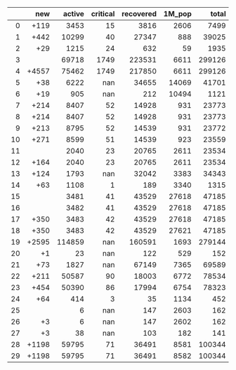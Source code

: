 |    |   new |   active |   critical |   recovered |   1M_pop |   total |
|---:|------:|---------:|-----------:|------------:|---------:|--------:|
|  0 |  +119 |     3453 |         15 |        3816 |     2606 |    7499 |
|  1 |  +442 |    10299 |         40 |       27347 |      888 |   39025 |
|  2 |   +29 |     1215 |         24 |         632 |       59 |    1935 |
|  3 |       |    69718 |       1749 |      223531 |     6611 |  299126 |
|  4 | +4557 |    75462 |       1749 |      217850 |     6611 |  299126 |
|  5 |   +38 |     6222 |        nan |       34655 |    14069 |   41701 |
|  6 |   +19 |      905 |        nan |         212 |    10494 |    1121 |
|  7 |  +214 |     8407 |         52 |       14928 |      931 |   23773 |
|  8 |  +214 |     8407 |         52 |       14928 |      931 |   23773 |
|  9 |  +213 |     8795 |         52 |       14539 |      931 |   23772 |
| 10 |  +271 |     8599 |         51 |       14539 |      923 |   23559 |
| 11 |       |     2040 |         23 |       20765 |     2611 |   23534 |
| 12 |  +164 |     2040 |         23 |       20765 |     2611 |   23534 |
| 13 |  +124 |     1793 |        nan |       32042 |     3383 |   34343 |
| 14 |   +63 |     1108 |          1 |         189 |     3340 |    1315 |
| 15 |       |     3481 |         41 |       43529 |    27618 |   47185 |
| 16 |       |     3482 |         41 |       43529 |    27618 |   47185 |
| 17 |  +350 |     3483 |         42 |       43529 |    27618 |   47185 |
| 18 |  +350 |     3483 |         42 |       43529 |    27621 |   47185 |
| 19 | +2595 |   114859 |        nan |      160591 |     1693 |  279144 |
| 20 |    +1 |       23 |        nan |         122 |      529 |     152 |
| 21 |   +73 |     1827 |        nan |       67149 |     7365 |   69589 |
| 22 |  +211 |    50587 |         90 |       18003 |     6772 |   78534 |
| 23 |  +454 |    50390 |         86 |       17994 |     6754 |   78323 |
| 24 |   +64 |      414 |          3 |          35 |     1134 |     452 |
| 25 |       |        6 |        nan |         147 |     2603 |     162 |
| 26 |    +3 |        6 |        nan |         147 |     2602 |     162 |
| 27 |    +3 |       38 |        nan |         103 |      182 |     141 |
| 28 | +1198 |    59795 |         71 |       36491 |     8581 |  100344 |
| 29 | +1198 |    59795 |         71 |       36491 |     8582 |  100344 |